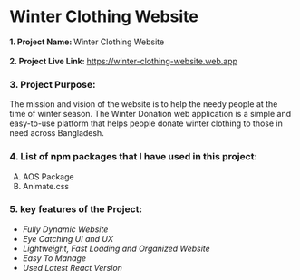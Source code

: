 # Winter Clothing Website

<b>1. Project Name: </b><span>Winter Clothing Website</span><br><br>
<b>2. Project Live Link: </b><span>https://winter-clothing-website.web.app</span><br>
<h3>3. Project Purpose:</h3>
<p>The mission and vision of the website is to help the needy people at the time of winter season. The Winter Donation web application is a simple and easy-to-use platform that helps people donate winter clothing to those in need across Bangladesh.</p>
<h3>4. List of npm packages that I have used in this project: </h3>
<ol type="A">
<li>AOS Package</li>
<li>Animate.css</li>
</ol>
<h3>5. key features of the Project:</h3>
<ul>
<li><i>Fully Dynamic Website</i></li>
<li><i>Eye Catching UI and UX</i></li>
<li><i>Lightweight, Fast Loading and Organized Website</i></li>
<li><i>Easy To Manage</i></li>
<li><i>Used Latest React Version</i></li>
</ul>